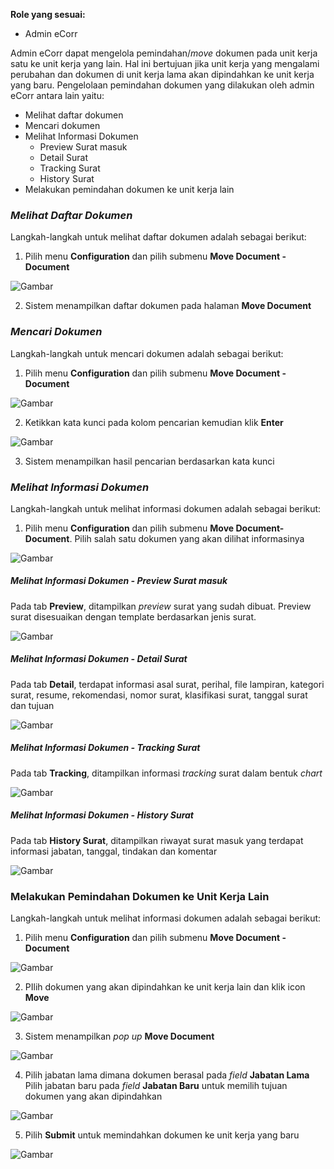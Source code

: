 **Role yang sesuai:**

- Admin eCorr

Admin eCorr dapat mengelola pemindahan/*move* dokumen pada unit kerja satu ke unit kerja yang lain. Hal ini bertujuan jika
unit kerja yang mengalami perubahan dan dokumen di unit kerja lama akan dipindahkan ke unit kerja yang baru. Pengelolaan 
pemindahan  dokumen yang dilakukan oleh admin eCorr antara lain yaitu:

- Melihat daftar dokumen
- Mencari dokumen
- Melihat Informasi Dokumen
    - Preview Surat masuk
    - Detail Surat
    - Tracking Surat
    - History Surat
- Melakukan pemindahan dokumen ke unit kerja lain

### *Melihat Daftar Dokumen*

Langkah-langkah untuk melihat daftar dokumen adalah sebagai berikut:

1. Pilih menu **Configuration** dan pilih submenu **Move Document - Document**

 ![Gambar](_screenshoot_konfigurasi/KF14.png/?sanitize=true)

2. Sistem menampilkan daftar dokumen pada halaman **Move Document**
   
### *Mencari Dokumen*

Langkah-langkah untuk mencari dokumen adalah sebagai berikut:

1. Pilih menu **Configuration** dan pilih submenu **Move Document - Document**

 ![Gambar](_screenshoot_konfigurasi/KF15.png/?sanitize=true)

2. Ketikkan kata kunci pada kolom pencarian kemudian klik **Enter**

 ![Gambar](_screenshoot_konfigurasi/KF16.png/?sanitize=true)

3. Sistem menampilkan hasil pencarian berdasarkan kata kunci

### *Melihat Informasi Dokumen*

Langkah-langkah untuk melihat informasi dokumen adalah sebagai berikut:

1. Pilih menu **Configuration** dan pilih submenu **Move Document-Document**. Pilih salah satu dokumen yang akan dilihat 
informasinya

 ![Gambar](_screenshoot_konfigurasi/KF17.png/?sanitize=true)

##### Melihat Informasi Dokumen - Preview Surat masuk

Pada tab **Preview**, ditampilkan *preview* surat yang sudah dibuat. Preview surat disesuaikan dengan template berdasarkan 
jenis surat.

 ![Gambar](_screenshoot_konfigurasi/KF18.png/?sanitize=true)

##### Melihat Informasi Dokumen - Detail Surat

Pada tab **Detail**, terdapat informasi asal surat, perihal, file lampiran, kategori surat, resume, rekomendasi, nomor surat, 
klasifikasi surat, tanggal surat dan tujuan

 ![Gambar](_screenshoot_konfigurasi/KF19.png/?sanitize=true)


##### Melihat Informasi Dokumen - Tracking Surat

Pada tab **Tracking**, ditampilkan informasi *tracking* surat dalam bentuk *chart*

 ![Gambar](_screenshoot_konfigurasi/KF20.png/?sanitize=true)

##### Melihat Informasi Dokumen - History Surat

Pada tab **History Surat**, ditampilkan riwayat surat masuk yang terdapat informasi jabatan, tanggal, tindakan dan komentar

 ![Gambar](_screenshoot_konfigurasi/KF21.png/?sanitize=true)

### Melakukan Pemindahan Dokumen ke Unit Kerja Lain

Langkah-langkah untuk melihat informasi dokumen adalah sebagai berikut:

1. Pilih menu **Configuration** dan pilih submenu **Move Document - Document**

 ![Gambar](_screenshoot_konfigurasi/KF22.png/?sanitize=true)

2. PIlih dokumen yang akan dipindahkan ke unit kerja lain dan klik icon **Move**

 ![Gambar](_screenshoot_konfigurasi/KF23.png/?sanitize=true)

3. Sistem menampilkan *pop up* **Move Document**

 ![Gambar](_screenshoot_konfigurasi/KF24.png/?sanitize=true)

4. Pilih jabatan lama dimana dokumen berasal pada *field* **Jabatan Lama** Pilih jabatan baru pada *field* **Jabatan Baru**
untuk memilih tujuan dokumen yang akan dipindahkan

 ![Gambar](_screenshoot_konfigurasi/KF25.png/?sanitize=true)

5. Pilih **Submit** untuk memindahkan dokumen ke unit kerja yang baru

 ![Gambar](_screenshoot_konfigurasi/KF26.png/?sanitize=true)